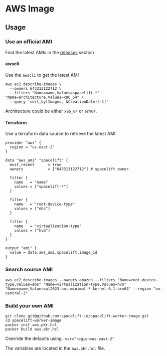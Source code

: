# AWS Image

## Usage

### Use an official AMI

Find the latest AMIs in the [releases](https://github.com/spacelift-io/spacelift-worker-image/releases) section

#### awscli

Use the `awscli` to get the latest AMI

```shell
aws ec2 describe-images \
  --owners 643313122712 \
  --filters "Name=name,Values=spacelift-*" "Name=architecture,Values=x86_64" \
  --query 'sort_by(Images, &CreationDate)[-1]'
```

Architecture could be either `x86_64` or `arm64`.

#### Terraform

Use a terraform data source to retrieve the latest AMI

```hcl
provider "aws" {
  region = "us-east-2"
}

data "aws_ami" "spacelift" {
  most_recent      = true
  owners           = ["643313122712"] # spacelift owner

  filter {
    name   = "name"
    values = ["spacelift-*"]
  }

  filter {
    name   = "root-device-type"
    values = ["ebs"]
  }

  filter {
    name   = "virtualization-type"
    values = ["hvm"]
  }
}

output "ami" {
  value = data.aws_ami.spacelift.image_id
}
```


### Search source AMI
```shell
aws ec2 describe-images --owners amazon --filters "Name=root-device-type,Values=ebs" "Name=virtualization-type,Values=hvm" "Name=name,Values=al2023-ami-minimal-*-kernel-6.1-arm64" --region "eu-central-2"
```

### Build your own AMI
```shell
git clone git@github.com:spacelift-io/spacelift-worker-image.git
cd spacelift-worker-image
packer init aws.pkr.hcl
packer build aws.pkr.hcl
```

Override the defaults using `-var="region=us-east-2"`

The variables are located in the `aws.pkr.hcl` file.
